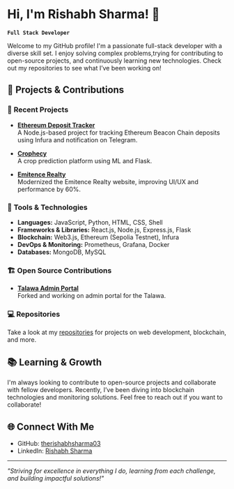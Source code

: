 
# Hi, I'm Rishabh Sharma! 👋

**`Full Stack Developer`**

Welcome to my GitHub profile! I'm a passionate full-stack developer with a diverse skill set. I enjoy solving complex problems,trying for contributing to open-source projects, and continuously learning new technologies. Check out my repositories to see what I’ve been working on!

## 🚀 Projects & Contributions

### 🌱 **Recent Projects**
- **[Ethereum Deposit Tracker](https://github.com/therishabhsharma03/Luganodes-Task-Ethereum-Deposit-Tracker)**  
  A Node.js-based project for tracking Ethereum Beacon Chain deposits using Infura and notification on Telegram.
  
- **[Crophecy](https://github.com/therishabhsharma03/crophecy_ml_model)**  
  A crop prediction platform using ML and Flask.

- **[Emitence Realty](https://github.com/therishabhsharma03/emitence_react2.0.0)**  
  Modernized the Emitence Realty website, improving UI/UX and performance by 60%.

### 🔧 **Tools & Technologies**
- **Languages:** JavaScript, Python, HTML, CSS, Shell
- **Frameworks & Libraries:** React.js, Node.js, Express.js, Flask
- **Blockchain:** Web3.js, Ethereum (Sepolia Testnet), Infura
- **DevOps & Monitoring:** Prometheus, Grafana, Docker
- **Databases:** MongoDB, MySQL

### 🏗️ **Open Source Contributions**
- **[Talawa Admin Portal](https://github.com/therishabhsharma03/talawa-admin)**  
  Forked and working on admin portal for the Talawa.

### 💻 **Repositories**
Take a look at my [repositories](https://github.com/therishabhsharma03?tab=repositories) for projects on web development, blockchain, and more.  


## 📚 **Learning & Growth**
I'm always looking to contribute to open-source projects and collaborate with fellow developers. Recently, I’ve been diving into blockchain technologies and monitoring solutions. Feel free to reach out if you want to collaborate!

## 🌐 **Connect With Me**
- GitHub: [therishabhsharma03](https://github.com/therishabhsharma03)
- LinkedIn: [Rishabh Sharma](https://www.linkedin.com/in/rishabhsssharma/)

---

_"Striving for excellence in everything I do, learning from each challenge, and building impactful solutions!"_
